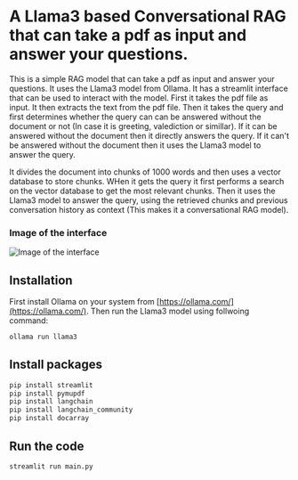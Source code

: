 # A Llama3 based Conversational RAG that can take a pdf as input and answer your questions.

This is a simple RAG model that can take a pdf as input and answer your questions. It uses the Llama3 model from Ollama. It has a streamlit interface that can be used to interact with the model. First it takes the pdf file as input. It then extracts the text from the pdf file. Then it takes the query and first determines whether the query can can be answered without the document or not (In case it is greeting, valediction or simillar). If it can be answered without the document then it directly answers the query. If it can't be answered without the document then it uses the Llama3 model to answer the query.

It divides the document into chunks of 1000 words and then uses a vector database to store chunks. WHen it gets the query it first performs a search on the vector database to get the most relevant chunks. Then it uses the Llama3 model to answer the query, using the retrieved chunks and previous conversation history as context (This makes  it a conversational RAG model).

### Image of the interface
![Image of the interface](https://github.com/Shlok-Jain/RAG-based-pdf-question-answer/image.png?raw=true)

## Installation
First install Ollama on your system from [https://ollama.com/](https://ollama.com/).
Then run the Llama3 model using follwoing command:
```bash
ollama run llama3
```

## Install packages
```bash
pip install streamlit
pip install pymupdf
pip install langchain
pip install langchain_community
pip install docarray
```

## Run the code
```bash
streamlit run main.py
```